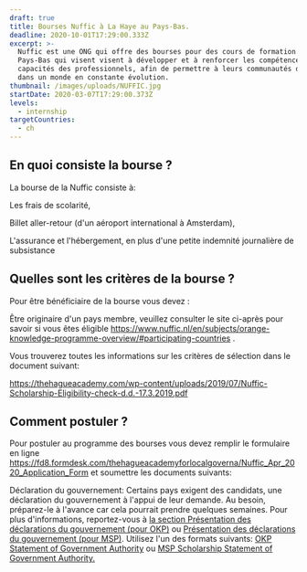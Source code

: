 ```yaml
---
draft: true
title: Bourses Nuffic à La Haye au Pays-Bas.
deadline: 2020-10-01T17:29:00.333Z
excerpt: >-
  Nuffic est une ONG qui offre des bourses pour des cours de formation aux
  Pays-Bas qui visent visent à développer et à renforcer les compétences et les
  capacités des professionnels, afin de permettre à leurs communautés de réussir
  dans un monde en constante évolution.
thumbnail: /images/uploads/NUFFIC.jpg
startDate: 2020-03-07T17:29:00.373Z
levels:
  - internship
targetCountries:
  - ch
---
```

## En quoi consiste la bourse ?

La bourse de la Nuffic consiste à:

Les frais de scolarité, 

Billet aller-retour (d'un aéroport international à Amsterdam), 

L'assurance et l'hébergement, en plus d'une petite indemnité journalière de subsistance

## Quelles sont les critères de la bourse ?

Pour être bénéficiaire de la bourse vous devez :

Être originaire d'un pays membre, veuillez consulter le site ci-après pour savoir si vous êtes éligible <https://www.nuffic.nl/en/subjects/orange-knowledge-programme-overview/#participating-countries> .

Vous trouverez toutes les informations sur les critères de sélection dans le document suivant: 

<https://thehagueacademy.com/wp-content/uploads/2019/07/Nuffic-Scholarship-Eligibility-check-d.d.-17.3.2019.pdf>

## Comment postuler ?

Pour postuler au programme des bourses vous devez remplir le formulaire en ligne <https://fd8.formdesk.com/thehagueacademyforlocalgoverna/Nuffic_Apr_2020_Application_Form> et soumettre les documents suivants:

Déclaration du gouvernement: Certains pays exigent des candidats, une déclaration du gouvernement à l'appui de leur demande. Au besoin, préparez-le à l'avance car cela pourrait prendre quelques semaines. Pour plus d'informations, reportez-vous à [la section Présentation des déclarations du gouvernement (pour OKP)](https://thehagueacademy.com/wp-content/uploads/2019/09/government-statement-requirements-orange-knowledge-programme.pdf) ou [Présentation des déclarations du gouvernement (pour MSP)](https://thehagueacademy.com/wp-content/uploads/2018/08/4.-MSP-Government-statement-overview.pdf). Utilisez l'un des formats suivants: [OKP Statement of Government Authority](https://thehagueacademy.com/wp-content/uploads/2018/08/5.-OKP-statement-of-government-authority.pdf) ou [MSP Scholarship Statement of Government Authority.](https://thehagueacademy.com/wp-content/uploads/2018/08/6.-MSP-Format-Statement-of-Government-Authority-.pdf)

[](https://thehagueacademy.com/wp-content/uploads/2018/08/6.-MSP-Format-Statement-of-Government-Authority-.pdf)
